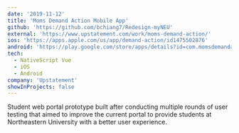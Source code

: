 ```yaml
---
date: '2019-11-12'
title: 'Moms Demand Action Mobile App'
github: 'https://github.com/bchiang7/Redesign-myNEU'
external: 'https://www.upstatement.com/work/moms-demand-action/'
ios: 'https://apps.apple.com/us/app/demand-action/id1475502876'
android: 'https://play.google.com/store/apps/details?id=com.momsdemandaction.app'
tech:
  - NativeScript Vue
  - iOS
  - Android
company: 'Upstatement'
showInProjects: false
---
```


Student web portal prototype built after conducting multiple rounds of user testing that aimed to improve the current portal to provide students at Northeastern University with a better user experience.
